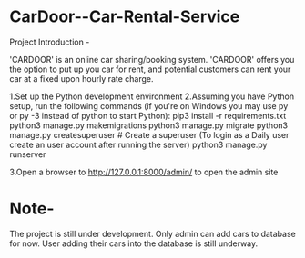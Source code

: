 # CarDoor--Car-Rental-Service

Project Introduction - 

'CARDOOR' is an online car sharing/booking system. 
'CARDOOR' offers you the option to put up you car for rent, and potential customers can rent your car at a fixed upon hourly rate charge. 

1.Set up the Python development environment
2.Assuming you have Python setup, run the following commands (if you're on Windows you may use py or py -3 instead of python to start Python):
    pip3 install -r requirements.txt
    python3 manage.py makemigrations
    python3 manage.py migrate
    python3 manage.py createsuperuser # Create a superuser (To login as a Daily user create an user account after running the server)
    python3 manage.py runserver

3.Open a browser to http://127.0.0.1:8000/admin/ to open the admin site

<h1>Note-</h1>
The project is still under development. Only admin can add cars to database for now. User adding their cars into the database is still underway.
